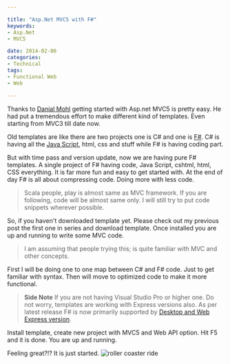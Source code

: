 ```yaml
---

title: "Asp.Net MVC5 with F#"
keywords:
- Asp.Net
- MVC5

date: 2014-02-06
categories:
- Technical
tags:
- Functional Web
- Web

---
```


Thanks to [Danial Mohl](http://blog.danielmohl.com/) getting started with Asp.net MVC5 is pretty easy. He had put a tremendous effort to make different kind of templates. Even starting from MVC3 till date now. 

Old templates are like there are two projects one is C# and one is [F#](http://fsharp.org). C# is having all the [Java Script](http://vanilla-js.com/), html, css and stuff while F# is having coding part. 
 
But with time pass and version update, now we are having pure F# templates. A single project of F# having code, Java Script, cshtml, html, CSS everything. It is far more fun and easy to get started with. At the end of day F# is all about compressing code. Doing more with less code. 

> Scala people, play is almost same as MVC framework. If you are following, code will be almost same only. I will still try to put code snippets wherever possible.

So, if you haven't downloaded template yet. Please check out my previous post the first one in series and download template. Once installed you are up and running to write some MVC code. 

> I am assuming that people trying this; is quite familiar with MVC and other concepts. 

First I will be doing one to one map between C# and F# code. Just to get familiar with syntax. Then will move to optimized code to make it more functional. 

> **Side Note** If you are not having Visual Studio Pro or higher one. Do not worry, templates are working with Express versions also. As per latest release F# is now primarily supported by [Desktop and Web Express version](http://fsharp.org/use/windows/). 

Install template, create new project with MVC5 and Web API option. Hit F5 and it is done. You are up and running. 

Feeling great?!? It is just started. 
![roller coaster ride](/img/rollercoasterride.gif)